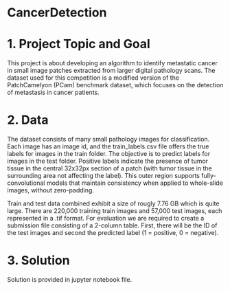 # CancerDetection
# 1. Project Topic and Goal
This project is about developing an algorithm to identify metastatic cancer in small image patches extracted from larger digital pathology scans. The dataset used for this competition is a modified version of the PatchCamelyon (PCam) benchmark dataset, which focuses on the detection of metastasis in cancer patients.

# 2. Data
The dataset consists of many small pathology images for classification. Each image has an image id, and the train_labels.csv file offers the true labels for images in the train folder. The objective is to predict labels for images in the test folder. Positive labels indicate the presence of tumor tissue in the central 32x32px section of a patch (with tumor tissue in the surrounding area not affecting the label). This outer region supports fully-convolutional models that maintain consistency when applied to whole-slide images, without zero-padding.

Train and test data combined exhibit a size of rougly 7.76 GB which is quite large. There are 220,000 training train images and 57,000 test images, each represented in a .tif format. For evaluation we are required to create a submission file consisting of a 2-column table. First, there will be the ID of the test images and second the predicted label (1 = positive, 0 = negative).

# 3. Solution
Solution is provided in jupyter notebook file.
